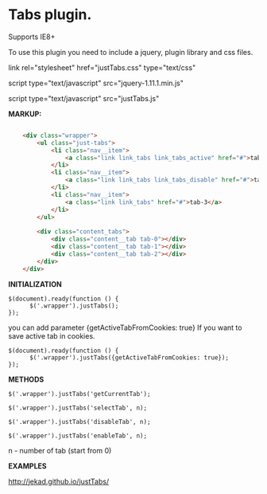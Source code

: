 Tabs plugin.
==============

Supports IE8+

To use this plugin you need to include a jquery, plugin library and css files.


link rel="stylesheet" href="justTabs.css" type="text/css"

script type="text/javascript" src="jquery-1.11.1.min.js"

script type="text/javascript" src="justTabs.js"

**MARKUP:**

```html

    <div class="wrapper">
        <ul class="just-tabs">
            <li class="nav__item">
                <a class="link link_tabs link_tabs_active" href="#">tab-1</a>
            </li>
            <li class="nav__item">
                <a class="link link_tabs link_tabs_disable" href="#">tab-2</a>
            </li>
            <li class="nav__item">
                <a class="link link_tabs" href="#">tab-3</a>
            </li>
        </ul>
        
        <div class="content_tabs">
            <div class="content__tab tab-0"></div>
            <div class="content__tab tab-1"></div>
            <div class="content__tab tab-2"></div>
        </div>
    </div>
```

**INITIALIZATION**

    $(document).ready(function () {
          $('.wrapper').justTabs();
    });

you can add parameter {getActiveTabFromCookies: true} If you want to save active tab in cookies.

    $(document).ready(function () {
          $('.wrapper').justTabs({getActiveTabFromCookies: true});
    });

**METHODS**
    
    $('.wrapper').justTabs('getCurrentTab');
    
    $('.wrapper').justTabs('selectTab', n);

    $('.wrapper').justTabs('disableTab', n);

    $('.wrapper').justTabs('enableTab', n);

n - number of tab (start from 0)

**EXAMPLES**

http://jekad.github.io/justTabs/